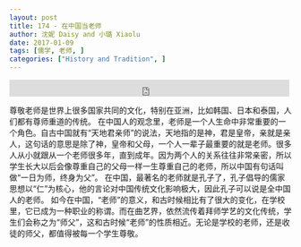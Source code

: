 ```yaml
---
layout: post
title: 174 - 在中国当老师
author: 沈妮 Daisy and 小璐 Xiaolu
date: 2017-01-09
tags: [儒学, 老师, ]
categories: ["History and Tradition", ]
---
```


<iframe src="https://archive.org/embed/slowchinese_201909/Slow_Chinese_174.mp3" width="500" height="30" frameborder="0" webkitallowfullscreen="true" mozallowfullscreen="true" allowfullscreen></iframe>

   尊敬老师是世界上很多国家共同的文化，特别在亚洲，比如韩国、日本和泰国，人们都有尊师重道的传统。
   在中国人的观念里，老师是一个人生命中非常重要的一个角色。自古中国就有“天地君亲师”的说法，天地指的是神，君是皇帝，亲就是亲人，这句话的意思是除了神，皇帝和父母，一个人一辈子最重要的就是老师。很多人从小就跟从一个老师很多年，直到成年。因为两个人的关系往往非常亲密，所以学生长大以后会像尊重自己的父母一样一生尊重自己的老师，所以中国有句话叫做“一日为师，终身为父”。
   在中国，最著名的老师就是孔子了，孔子倡导的儒家思想以“仁”为核心，他的言论对中国传统文化影响极大，因此孔子可以说是全中国人的老师。
   如今在中国，“老师”的意义，和古时候相比有了很大的变化，在学校里，它已成为一种职业的称谓。而在曲艺界，依然流传着拜师学艺的文化传统，学生们会称之为“师父”，这和古时候“老师”的性质相近。无论是学校的老师，还是收徒的师父，都值得被每一个学生尊敬。
